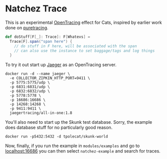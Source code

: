 # Natchez Trace

This is an experimental [OpenTracing](https://opentracing.io/) effect for Cats, inspired by earlier work done on [puretracing](https://github.com/tabdulradi/puretracing).

```scala
def doStuff[F[_]: Trace]: F[Whatevs] =
  Trace[F].span("span here") {
    // do stuff in F here, will be associated with the span
    // can also use the instance to set baggage/tags and log things
  }
```

To try it out start up [Jaeger](https://www.jaegertracing.io/) as an OpenTracing server.

```
docker run -d --name jaeger \
  -e COLLECTOR_ZIPKIN_HTTP_PORT=9411 \
  -p 5775:5775/udp \
  -p 6831:6831/udp \
  -p 6832:6832/udp \
  -p 5778:5778 \
  -p 16686:16686 \
  -p 14268:14268 \
  -p 9411:9411 \
  jaegertracing/all-in-one:1.8
```

You'll also need to start up the Skunk test database. Sorry, the example does database stuff for no particularly good reason.

```
docker run -p5432:5432 -d tpolecat/skunk-world
```

Now, finally, if you run the example in `modules/examples` and go to [localhost:16686](http://localhost:16686) you can then select `natchez-example` and search for traces.


